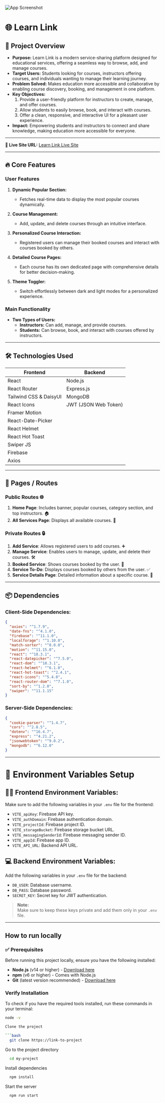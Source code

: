 ![App Screenshot](https://i.ibb.co/DsD0cmf/eco-adventure.png)

# 🌐 **Learn Link**

## 📝 **Project Overview**

- **Purpose:** Learn Link is a modern service-sharing platform designed for educational services, offering a seamless way to browse, add, and manage courses.
- **Target Users:** Students looking for courses, instructors offering courses, and individuals wanting to manage their learning journey.
- **Problem Solved:** Makes education more accessible and collaborative by enabling course discovery, booking, and management in one platform.
- **Key Objectives:**
  1. Provide a user-friendly platform for instructors to create, manage, and offer courses.
  2. Allow students to easily browse, book, and interact with courses.
  3. Offer a clean, responsive, and interactive UI for a pleasant user experience.
- **Impact:** Empowering students and instructors to connect and share knowledge, making education more accessible for everyone.

---

**🔗 Live Site URL:** [Learn Link Live Site](https://learn-link.netlify.app/)

---

## 🔥 **Core Features**

### User Features
1. **Dynamic Popular Section:**
   - Fetches real-time data to display the most popular courses dynamically.
   
2. **Course Management:**
   - Add, update, and delete courses through an intuitive interface.
   
3. **Personalized Course Interaction:**
   - Registered users can manage their booked courses and interact with courses booked by others.
   
4. **Detailed Course Pages:**
   - Each course has its own dedicated page with comprehensive details for better decision-making.

5. **Theme Toggler:**
   - Switch effortlessly between dark and light modes for a personalized experience.

### Main Functionality
- **Two Types of Users:**
  - **Instructors:** Can add, manage, and provide courses.
  - **Students:** Can browse, book, and interact with courses offered by instructors.

---

## 🛠️ **Technologies Used**

| **Frontend**                      | **Backend**                    |
|-----------------------------------|--------------------------------|
| React                             | Node.js                        |
| React Router                      | Express.js                     |
| Tailwind CSS & DaisyUI            | MongoDB                        |
| React Icons                       | JWT (JSON Web Token)           |
| Framer Motion                     |                                |
| React-Date-Picker                 |                                |
| React Helmet                      |                                |
| React Hot Toast                   |                                |
| Swiper JS                         |                                |
| Firebase                          |                                |
| Axios                             |                                |


---

## 📍 **Pages / Routes**

### **Public Routes** 🌐

1. **Home Page**: Includes banner, popular courses, category section, and top instructors. 🏠
2. **All Services Page**: Displays all available courses. 📑

### **Private Routes** 🔒

1. **Add Service**: Allows registered users to add courses. ➕
2. **Manage Service**: Enables users to manage, update, and delete their courses. 🛠️
3. **Booked Service**: Shows courses booked by the user. 📅
4. **Service To-Do**: Displays courses booked by others from the user. ✅
5. **Service Details Page**: Detailed information about a specific course. 📘

---

## 📦 **Dependencies**

### **Client-Side Dependencies:**
```json
{
  "axios": "^1.7.9",
  "date-fns": "^4.1.0",
  "firebase": "^11.1.0",
  "localforage": "^1.10.0",
  "match-sorter": "^8.0.0",
  "motion": "^11.15.0",
  "react": "^18.3.1",
  "react-datepicker": "^7.5.0",
  "react-dom": "^18.3.1",
  "react-helmet": "^6.1.0",
  "react-hot-toast": "^2.4.1",
  "react-icons": "^5.4.0",
  "react-router-dom": "^7.1.0",
  "sort-by": "^1.2.0",
  "swiper": "^11.1.15"
}
```
### **Server-Side Dependencies:**
```json
{
  "cookie-parser": "^1.4.7",
  "cors": "^2.8.5",
  "dotenv": "^16.4.7",
  "express": "^4.21.2",
  "jsonwebtoken": "^9.0.2",
  "mongodb": "^6.12.0"
}
```

---
# 🌱 **Environment Variables Setup**

## 🧑‍💻 **Frontend Environment Variables:**

Make sure to add the following variables in your `.env` file for the frontend:

- `VITE_apiKey`: Firebase API key.
- `VITE_authDomain`: Firebase authentication domain.
- `VITE_projectId`: Firebase project ID.
- `VITE_storageBucket`: Firebase storage bucket URL.
- `VITE_messagingSenderId`: Firebase messaging sender ID.
- `VITE_appId`: Firebase app ID.
- `VITE_API_URL`: Backend API URL.

## 💻 **Backend Environment Variables:**

Add the following variables in your `.env` file for the backend:

- `DB_USER`: Database username.
- `DB_PASS`: Database password.
- `SECRET_KEY`: Secret key for JWT authentication.

> **Note:**  
> Make sure to keep these keys private and add them only in your `.env` file.

---
## How to run locally

### ✅ Prerequisites

Before running this project locally, ensure you have the following installed:

- **Node.js** (v14 or higher) - [Download here](https://nodejs.org/)
- **npm** (v6 or higher) - Comes with Node.js
- **Git** (latest version recommended) - [Download here](https://git-scm.com/)

### Verify Installation
To check if you have the required tools installed, run these commands in your terminal:

```bash
node -v

Clone the project

```bash
  git clone https://link-to-project
```

Go to the project directory

```bash
  cd my-project
```

Install dependencies

```bash
  npm install
```

Start the server

```bash
  npm run start
```



